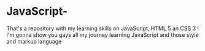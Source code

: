 # JavaScript-
That's a repository with my learning skills on JavaScript, HTML 5 an CSS 3 !
I'm gonna show you gays all my journey learning JavaScript and those style and markup language 

